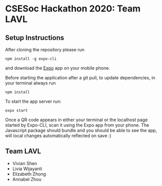 # CSESoc Hackathon 2020: Team LAVL

## Setup Instructions

After cloning the repository please run

```npm install -g expo-cli```

and download the [Expo](https://expo.io) app on your mobile phone.

Before starting the application after a git pull, to update dependencies, in your terminal always run

```npm install```

To start the app server run:

```expo start```

Once a QR code appears in either your terminal or the localhost page started by Expo-CLI, scan it using the Expo app from your phone. The Javascript package should bundle and you should be able to see the app, will local changes automatically reflected on save :)

## Team LAVL

* Vivian Shen
* Livia Wijayanti
* Elizabeth Zhong
* Annabel Zhou
